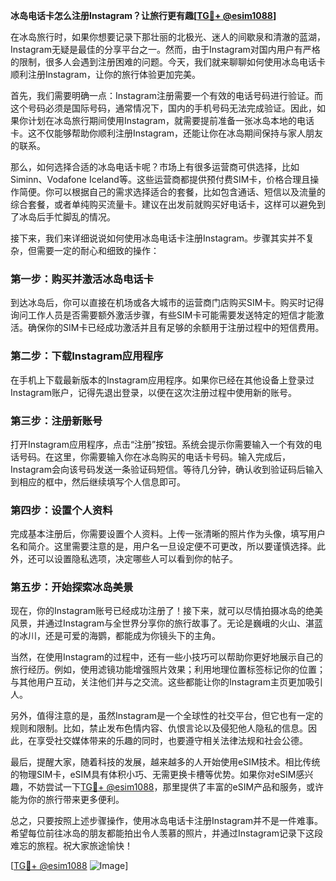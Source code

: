 **冰岛电话卡怎么注册Instagram？让旅行更有趣[[TG💪+ @esim1088](https://t.me/s/esim1088)]**

在冰岛旅行时，如果你想要记录下那壮丽的北极光、迷人的间歇泉和清澈的蓝湖，Instagram无疑是最佳的分享平台之一。然而，由于Instagram对国内用户有严格的限制，很多人会遇到注册困难的问题。今天，我们就来聊聊如何使用冰岛电话卡顺利注册Instagram，让你的旅行体验更加完美。

首先，我们需要明确一点：Instagram注册需要一个有效的电话号码进行验证。而这个号码必须是国际号码，通常情况下，国内的手机号码无法完成验证。因此，如果你计划在冰岛旅行期间使用Instagram，就需要提前准备一张冰岛本地的电话卡。这不仅能够帮助你顺利注册Instagram，还能让你在冰岛期间保持与家人朋友的联系。

那么，如何选择合适的冰岛电话卡呢？市场上有很多运营商可供选择，比如Siminn、Vodafone Iceland等。这些运营商都提供预付费SIM卡，价格合理且操作简便。你可以根据自己的需求选择适合的套餐，比如包含通话、短信以及流量的综合套餐，或者单纯购买流量卡。建议在出发前就购买好电话卡，这样可以避免到了冰岛后手忙脚乱的情况。

接下来，我们来详细说说如何使用冰岛电话卡注册Instagram。步骤其实并不复杂，但需要一定的耐心和细致的操作：

### 第一步：购买并激活冰岛电话卡

到达冰岛后，你可以直接在机场或各大城市的运营商门店购买SIM卡。购买时记得询问工作人员是否需要额外激活步骤，有些SIM卡可能需要发送特定的短信才能激活。确保你的SIM卡已经成功激活并且有足够的余额用于注册过程中的短信费用。

### 第二步：下载Instagram应用程序

在手机上下载最新版本的Instagram应用程序。如果你已经在其他设备上登录过Instagram账户，记得先退出登录，以便在这次注册过程中使用新的账号。

### 第三步：注册新账号

打开Instagram应用程序，点击“注册”按钮。系统会提示你需要输入一个有效的电话号码。在这里，你需要输入你在冰岛购买的电话卡号码。输入完成后，Instagram会向该号码发送一条验证码短信。等待几分钟，确认收到验证码后输入到相应的框中，然后继续填写个人信息即可。

### 第四步：设置个人资料

完成基本注册后，你需要设置个人资料。上传一张清晰的照片作为头像，填写用户名和简介。这里需要注意的是，用户名一旦设定便不可更改，所以要谨慎选择。此外，还可以设置隐私选项，决定哪些人可以看到你的帖子。

### 第五步：开始探索冰岛美景

现在，你的Instagram账号已经成功注册了！接下来，就可以尽情拍摄冰岛的绝美风景，并通过Instagram与全世界分享你的旅行故事了。无论是巍峨的火山、湛蓝的冰川，还是可爱的海鹦，都能成为你镜头下的主角。

当然，在使用Instagram的过程中，还有一些小技巧可以帮助你更好地展示自己的旅行经历。例如，使用滤镜功能增强照片效果；利用地理位置标签标记你的位置；与其他用户互动，关注他们并与之交流。这些都能让你的Instagram主页更加吸引人。

另外，值得注意的是，虽然Instagram是一个全球性的社交平台，但它也有一定的规则和限制。比如，禁止发布色情内容、仇恨言论以及侵犯他人隐私的信息。因此，在享受社交媒体带来的乐趣的同时，也要遵守相关法律法规和社会公德。

最后，提醒大家，随着科技的发展，越来越多的人开始使用eSIM技术。相比传统的物理SIM卡，eSIM具有体积小巧、无需更换卡槽等优势。如果你对eSIM感兴趣，不妨尝试一下[TG💪+ @esim1088](https://t.me/s/esim1088)，那里提供了丰富的eSIM产品和服务，或许能为你的旅行带来更多便利。

总之，只要按照上述步骤操作，使用冰岛电话卡注册Instagram并不是一件难事。希望每位前往冰岛的朋友都能拍出令人羡慕的照片，并通过Instagram记录下这段难忘的旅程。祝大家旅途愉快！

[[TG💪+ @esim1088](https://t.me/s/esim1088) ![Image](https://i.postimg.cc/4NQfJmqS/Snipaste-2025-05-13-00-14-12.png)]